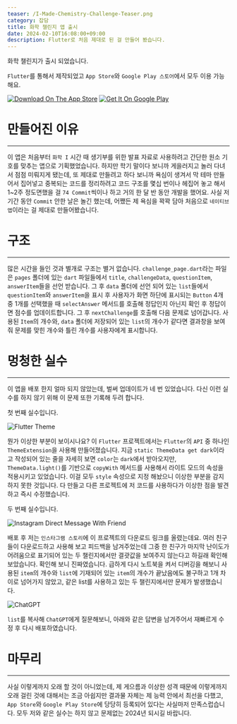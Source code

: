 ```yaml
---
teaser: /I-Made-Chemistry-Challenge-Teaser.png
category: 잡담
title: 화학 챌린지 앱 출시
date: 2024-02-10T16:08:00+09:00
description: Flutter로 처음 제대로 된 걸 만들어 봤습니다.
---
```


화학 챌린지가 출시 되었습니다.

`Flutter`를 통해서 제작되었고 `App Store`와 `Google Play 스토어`에서 모두 이용 가능해요.

[![Download On The App Store](/I-Made-Chemistry-Challenge-Download-On-The-App-Store.png)](https://apps.apple.com/us/app/화학-챌린지/id6477348331/) [![Get It On Google Play](/I-Made-Chemistry-Challenge-Get-It-On-Google-Play.png)](https://play.google.com/store/apps/details?id=com.d3h1.chemistry_challenge)

# 만들어진 이유

---

이 앱은 처음부터 `화학 I` 시간 때 생기부를 위한 발표 자료로 사용하려고 간단한 원소 기호를 맞추는 앱으로 기획했었습니다. 하지만 학기 말이다 보니까 게을러지고 놀러 다녀서 점점 미뤄지게 됐는데, 또 제대로 만들려고 하다 보니까 욕심이 생겨서 막 테마 만들어서 집어넣고 중복되는 코드를 정리하려고 코드 구조를 몇십 번이나 헤집어 놓고 해서 1~2주 정도면했을 걸 `74 Commit`씩이나 하고 거의 한 달 반 동안 개발을 했어요. 사실 저 기간 동안 `Commit` 안한 날은 놀긴 했는데, 어쨌든 제 욕심을 꽉꽉 담아 처음으로 `네이티브 앱`이라는 걸 제대로 만들어봤습니다.

# 구조

---

많은 시간을 들인 것과 별개로 구조는 별거 없습니다. `challenge_page.dart`라는 파일은 `pages` 폴더에 있는 `dart` 파일들에서 `title`, `challengeData`, `questionItem`, `answerItem`들을 선언 받습니다. 그 후 `data` 폴더에 선언 되어 있는 `list`들에서 `questionItem`와 `answerItem`을 표시 후 사용자가 화면 하단에 표시되는 `Button` 4개 중 1개를 선택했을 때 `selectAnswer` 메서드를 호출해 정답인지 아닌지 확인 후 정답이면 점수를 업데이트합니다. 그 후 `nextChallenge`를 호출해 다음 문제로 넘어갑니다. 사용된 `Item`의 개수와, `data` 폴더에 저장되어 있는 `list`의 개수가 같다면 결과창을 보여줘 문제를 맞힌 개수와 틀린 개수를 사용자에게 표시합니다.

# 멍청한 실수

---

이 앱을 배포 한지 얼마 되지 않았는데, 벌써 업데이트가 네 번 있었습니다. 다신 이런 실수를 하지 않기 위해 이 문제 또한 기록해 두려 합니다.

첫 번째 실수입니다.

![Flutter Theme](/I-Made-Chemistry-Challenge-Flutter-Theme.png)

뭔가 이상한 부분이 보이시나요? 이 `Flutter` 프로젝트에서는 `Flutter`의 `API` 중 하나인 `ThemeExtension`을 사용해 만들어졌습니다. 지금 `static ThemeData get dark`이라고 작성되어 있는 줄을 자세히 보면 `color`는 `dark`에서 받아오지만, `ThemeData.light()`를 기반으로 `copyWith` 메서드를 사용해서 라이트 모드의 속성을 적용시키고 있었습니다. 이걸 모두 `style` 속성으로 지정 해놨으니 이상한 부분을 감지하지 못한 것입니다. 다 만들고 다른 프로젝트에 저 코드를 사용하다가 이상한 점을 발견하고 즉시 수정했습니다.

두 번째 실수입니다.

![Instagram Direct Message With Friend](/I-Made-Chemistry-Challenge-Instagram-Direct-Message-With-Friend.png)

배포 후 저는 `인스타그램 스토리`에 이 프로젝트의 다운로드 링크를 올렸는데요. 여러 친구들이 다운로드하고 사용해 보고 피드백을 남겨주었는데 그중 한 친구가 마지막 난이도가 어려움으로 표기되어 있는 두 챌린지에서만 결괏값을 보여주지 않는다고 하길래 확인해 보았습니다. 확인해 보니 진짜였습니다. 급하게 다시 노트북을 켜서 디버깅을 해보니 사용된 `item`의 개수와 `list`에 기재되어 있는 `item`의 개수가 끝났음에도 불구하고 1개 차이로 넘어가지 않았고, 같은 list를 사용하고 있는 두 챌린지에서만 문제가 발생했습니다.

![ChatGPT](/I-Made-Chemistry-Challenge-ChatGPT.png)

`list`를 복사해 `ChatGPT`에게 질문해보니, 아래와 같은 답변을 남겨주어서 재빠르게 수정 후 다시 배포하였습니다.

# 마무리

---

사실 이렇게까지 오래 할 것이 아니었는데, 제 게으름과 이상한 성격 때문에 이렇게까지 오래 걸린 것에 대해서는 조금 아쉽지만 결과물 자체는 제 능력 안에서 최선을 다했고, `App Store`와 `Google Play Store`에 당당히 등록되어 있다는 사실마저 만족스럽습니다. 모두 저와 같은 실수는 하지 않고 문제없는 2024년 되시길 바랍니다.